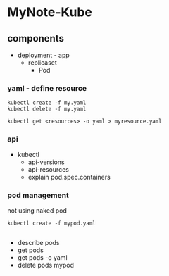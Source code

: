 # MyNote-Kube


## components

* deployment - app
    * replicaset
        * Pod



### yaml - define resource

```
kubectl create -f my.yaml
kubectl delete -f my.yaml

kubectl get <resources> -o yaml > myresource.yaml

```


### api

* kubectl 
    * api-versions
    * api-resources
    * explain pod.spec.containers


 ### pod management
 
 not using naked pod
 ```
 kubectl create -f mypod.yaml
 
 
 ```
 * describe pods
 * get pods
 * get pods <podname> -o yaml
 *  delete pods mypod